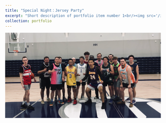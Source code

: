 ```yaml
---
title: "Special Night：Jersey Party"
excerpt: "Short description of portfolio item number 1<br/><img src='/images/Jersey.png'>"
collection: portfolio
---
```



![Jersey](../images/Jersey.png)



